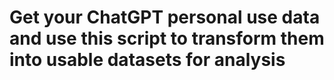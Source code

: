 # Get your ChatGPT personal use data and use this script to transform them into usable datasets for analysis

